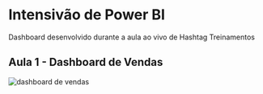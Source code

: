 # Intensivão de Power BI
 Dashboard desenvolvido durante a aula ao vivo de Hashtag Treinamentos
## Aula 1 - Dashboard de Vendas

![dashboard de vendas](https://github.com/thaynamarcelino/IntensivaoDePowerBI/assets/140473935/e19a21bb-1131-4ba7-859d-fa46150086e0)
